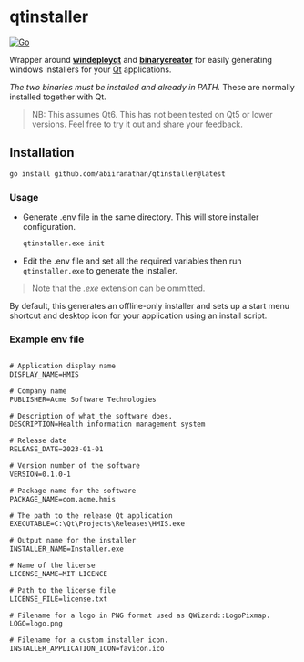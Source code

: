 # qtinstaller

[![Go](https://img.shields.io/badge/--00ADD8?logo=go&logoColor=ffffff)](https://golang.org/)

Wrapper around [**windeployqt**](https://doc.qt.io/qt-6/windows-deployment.html) and [**binarycreator**](https://doc.qt.io/qtinstallerframework/ifw-tools.html#binarycreator) for easily generating windows installers for your [Qt](https://doc.qt.io/qt.html) applications.

*The two binaries must be installed and already in PATH.* These are normally installed together with Qt.

> NB: This assumes Qt6. This has not been tested on Qt5 or lower versions. Feel free to try it out and share your feedback.

## Installation
```bash
go install github.com/abiiranathan/qtinstaller@latest
```

### Usage

- Generate .env file in the same directory.
   This will store installer configuration.
   ```bash
   qtinstaller.exe init
   ```
- Edit the .env file and set all the required variables then run ```qtinstaller.exe``` to generate the installer.

> Note that the *.exe* extension can be ommitted.

By default, this generates an offline-only installer and sets up a start menu shortcut and desktop icon for your application using an install script.

### Example env file

```txt

# Application display name
DISPLAY_NAME=HMIS

# Company name
PUBLISHER=Acme Software Technologies

# Description of what the software does.
DESCRIPTION=Health information management system

# Release date
RELEASE_DATE=2023-01-01

# Version number of the software
VERSION=0.1.0-1

# Package name for the software
PACKAGE_NAME=com.acme.hmis

# The path to the release Qt application
EXECUTABLE=C:\Qt\Projects\Releases\HMIS.exe

# Output name for the installer
INSTALLER_NAME=Installer.exe

# Name of the license
LICENSE_NAME=MIT LICENCE

# Path to the license file
LICENSE_FILE=license.txt

# Filename for a logo in PNG format used as QWizard::LogoPixmap.
LOGO=logo.png

# Filename for a custom installer icon.
INSTALLER_APPLICATION_ICON=favicon.ico

```